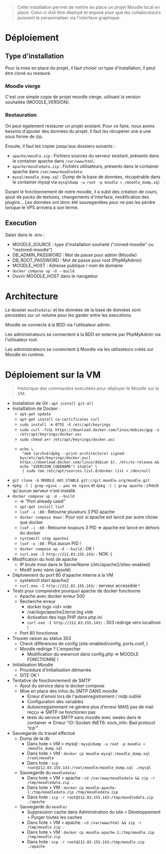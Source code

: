> Cette installation permet de mettre en place un projet Moodle local en place. Celui-ci doit être déployé et exposé pour que les collaborateurs puissent le personnaliser via l'interface graphique.

# Déploiement

## Type d'installation

Pour la mise en place du projet, il faut choisir un type d'installation, il peut être cloné ou restauré.

### Moodle vierge

C'est une simple copie de projet moodle vierge, utilisant la version souhaitée (MOODLE_VERSION).

### Restauration

On peut également restaurer un projet existant. Pour ce faire, nous avons besoins d'ajouter des données du projet. Il faut les récupérer une à une sous forme de zip.

Ensuite, il faut les copier jusqu'aux dossiers suivants :

- `apache/moodle.zip` : Fichiers sources du serveur existant, présents dans le container apache dans `/var/www/html`.
- `apache/moodledata.zip` : Fichiers utilisateurs, présents dans le container apache dans `/var/www/moodledata`.
- `mysql/moodle_dump.sql` : Dump de la base de données, récupérable dans le container mysql via `mysqldump -u root -p moodle > /moodle_dump.sql`

Durant le fonctionnement de notre moodle, il a subit des création de cours, ajout de packs de textures, changements d'interface, modification des plugins... Les données ont donc été sauvegardées pour ne pas les perdre lorsque le VPS arrivera à son terme.

## Execution

Saisir dans le .env :

- MOODLE_SOURCE : type d'installation souhaité ("cloned-moodle" ou "restored-moodle")
- DB_ADMIN_PASSWORD : Mot de passe pour admin (Moodle)
- DB_ROOT_PASSWORD : Mot de passe pour root (PhpMyAdmin)
- MOODLE_HOST : Adresse publique / nom de domaine
- `docker compose up -d --build`
- Ouvrir MOODLE_HOST dans le navigateur

# Architecture

Le dossier `moodledata/` et les données de la base de données sont persistées sur un volume pour les garder entre les executions.

Moodle se connecte à la BDD via l'utilisateur admin.

Les administrateurs se connectent à la BDD en externe par PhpMyAdmin via l'utilisateur root.

Les administrateurs se conenctent à Moodle via les utilisateurs créés sur Moodle en runtime.

# Déploiement sur la VM

> Historique des commandes executées pour déployer le Moodle sur la VM.

- Installation de Git : `apt install git-all`
- Installlation de Docker :
  - `apt-get update`
  - `apt-get install ca-certificates curl`
  - `sudo install -m 0755 -d /etc/apt/keyrings`
  - `sudo curl -fsSL https://download.docker.com/linux/debian/gpg -o /etc/apt/keyrings/docker.asc`
  - `sudo chmod a+r /etc/apt/keyrings/docker.asc`
  - ```shell
    echo \
     "deb [arch=$(dpkg --print-architecture) signed-by=/etc/apt/keyrings/docker.asc] https://download.docker.com/linux/debian $(. /etc/os-release && echo "$VERSION_CODENAME") stable" \
     | sudo tee /etc/apt/sources.list.d/docker.list > /dev/null
    ```
- `git clone -b MOODLE_403_STABLE git://git.moodle.org/moodle.git`
- `dpkg -l | grep nginx : pas de nginx` et `dpkg -l | grep apache` : check qu'aucun serveur n'est installé
- `docker compose up -d --build`
  - => "Port already used"
  - `apt-get install lsof`
  - `lsof -i :80` : Retourne plusieurs 3 PID apache
  - `docker compose down` : Pour voir si apache est lancé par autre chose que docker
  - `lsof -i :80` : Retourne toujours 3 PID => apache est lancé en dehors du docker
  - `systemctl stop apache2`
  - `lsof -u :80` : Plus aucun PID !
  - `docker compose up -d --build` : OK !
  - `curl.exe -I http://212.83.155.143/` : NOK :\(
- Modification du host de apache
  - IP brute mise dans le ServerName (/etc/apache2/sites-enabled)
  - Modif avec nano (ajouté)
- Déploiement du port 80 d'apache interne à la VM
  - systemctl start apache2
  - `curl.exe -I http://212.83.155.143/` : serveur accessible !
- Tests pour comprendre pourquoi apache de docker fonctionne
  - Apache avec docker erreur 500
  - Recherche erreur
    - docker logs \<id> vide
    - /var/logs/apache2/error.log vide
    - Activation des logs PHP dans php.ini
    - `curl.exe -I http://212.83.155.143/` : 303 redirige vers localhost !
  - Port 80 fonctionne
- Trouver raison au status 303
  - Check différences de config (site-enabled/config, ports.conf, )
  - Moodle redirige ? L'empecher
    - Modification du wwwroot dans config.php => MOODLE FONCTIONNE !
- Initialisation Moodle
  - Procédure d'initialisation démarrée
  - SITE OK !
- Tentative de fonctionnement de SMTP
  - Ajout du service dans le docker compose
  - Mise en place des infos du SMTP DANS moodle
    - Erreur d'envoi lors de l'autoenregistrement / mdp oublié
    - Configuration des variables
    - Autoenregistrement ne génère plus d'erreur MAIS pas de mail reççu => SMTP ne fonctionen pas
    - tests du service SMTP sans moodle avec swaks dans le container => Erreur "IO::Socket::INET6: sock_info: Bad protocol 'tcp'"
- Sauvegarde du travail effectué
  - Dump de la db
    - Dans hote > VM > mysql : `mysqldump -u root -p moodle > /moodle_dump.sql`
    - Dans hote > VM : `docker cp moodle-mysql:/moodle_dump.sql /root/moodle`
    - Dans hote : `scp root@212.83.155.143:/root/moodle/moodle_dump.sql ./mysql`
  - Sauvegarde du `moodledata/`
    - Dans hote > VM > apache : `cd /var/www/moodledata && zip -r /tmp/moodledata.zip .`
    - Dans hote > VM : `docker cp moodle-apache-1:/tmp/moodledata.zip /tmp/moodledata.zip`
    - Dans hote : `scp -r root@212.83.155.143:/tmp/moodledata.zip ./apache`
  - Sauvegarde du `moodle/`
    - Suppression cache dans Administration du site > Développement > Purger toutes les caches
    - Dans hote > VM > apache : `cd /var/www/html && zip -r /tmp/moodle.zip .`
    - Dans hote > VM : `docker cp moodle-apache-1:/tmp/moodle.zip /tmp/moodle.zip`
    - Dans hote : `scp -r root@212.83.155.143:/tmp/moodle.zip ./apache`
